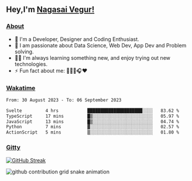 ## Hey,I'm [Nagasai Vegur!](https://nsvegur.vercel.app/)

### [About](https://nsvegur.me/)

- 🔭 I'm a Developer, Designer and Coding Enthusiast.
- 🎲 I am passionate about Data Science, Web Dev, App Dev and Problem solving. 
- 👨‍💻 I'm always learning something new, and enjoy trying out new technologies.
- ⚡ Fun fact about me: 👨🏻‍💻🎧♥️

### [Wakatime](https://wakatime.com/@NSVegur)

<!--START_SECTION:waka-->

```txt
From: 30 August 2023 - To: 06 September 2023

Svelte         4 hrs           █████████████████████░░░░   83.62 %
TypeScript     17 mins         █▒░░░░░░░░░░░░░░░░░░░░░░░   05.97 %
JavaScript     13 mins         █▒░░░░░░░░░░░░░░░░░░░░░░░   04.74 %
Python         7 mins          ▓░░░░░░░░░░░░░░░░░░░░░░░░   02.57 %
ActionScript   5 mins          ▒░░░░░░░░░░░░░░░░░░░░░░░░   01.80 %
```

<!--END_SECTION:waka-->

### [Gitty](https://github.com/NSVEGUR?tab=repositories)

[![GitHub Streak](https://github-readme-streak-stats.herokuapp.com?user=NSVEGUR&theme=dark&hide_border=true&date_format=M%20j%5B%2C%20Y%5D&ring=57A6FF&fire=57A6FF&currStreakLabel=57A6FF&background=0F1017)]('https://github.com/NSVEGUR')

![github contribution grid snake animation](https://raw.githubusercontent.com/NSVEGUR/NSVEGUR/output/github-contribution-grid-snake.svg)
